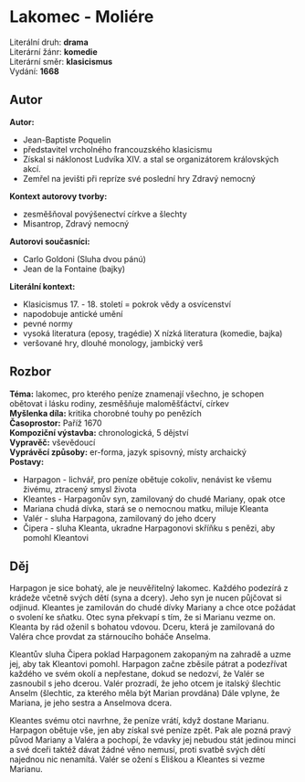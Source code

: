 # Lakomec - Moliére

Literální druh: __drama__\
Literární žánr: __komedie__\
Literární směr: __klasicismus__\
Vydání: __1668__

## Autor

**Autor:**

- Jean-Baptiste Poquelin
- představitel vrcholného francouzského klasicismu
- Získal si náklonost Ludvíka XIV. a stal se organizátorem královských akcí.
- Zemřel na jevišti při repríze své poslední hry Zdravý nemocný

**Kontext autorovy tvorby:**

- zesměšňoval povýšenectví církve a šlechty
- Misantrop, Zdravý nemocný

**Autorovi současníci:**

- Carlo Goldoni (Sluha dvou pánú)
- Jean de la Fontaine (bajky)

**Literální kontext:**

- Klasicismus 17. - 18. století = pokrok vědy a osvícenství
- napodobuje antické umění
- pevné normy
- vysoká literatura (eposy, tragédie) X nízká literatura (komedie, bajka)
- veršované hry, dlouhé monology, jambický verš

## Rozbor

**Téma:** lakomec, pro kterého peníze znamenají všechno, je schopen obětovat i lásku rodiny, zesměšňuje maloměšťáctví, církev\
**Myšlenka díla:** kritika chorobné touhy po penězích \
**Časoprostor:** Paříž 1670\
**Kompoziční výstavba:** chronologická, 5 dějství\
**Vypravěč:** vševědoucí \
**Vyprávěcí způsoby:** er-forma, jazyk spisovný, místy archaický \
**Postavy:**

- Harpagon - lichvář, pro peníze obětuje cokoliv, nenávist ke všemu živému, ztracený smysl života
- Kleantes - Harpagonův syn, zamilovaný do chudé Mariany, opak otce
- Mariana chudá dívka, stará se o nemocnou matku, miluje Kleanta
- Valér - sluha Harpagona, zamilovaný do jeho dcery
- Čipera - sluha Kleanta, ukradne Harpagonovi skříňku s penězi, aby pomohl Kleantovi

## Děj

Harpagon je sice bohatý, ale je neuvěřitelný lakomec. Každého podezírá z krádeže včetně svých dětí (syna a dcery). Jeho syn je nucen půjčovat si odjinud. Kleantes je zamilován do chudé dívky Mariany a chce otce požádat o svolení ke sňatku. Otec syna překvapí s tím, že si Marianu vezme on. Kleanta by rád oženil s bohatou vdovou. Dceru, která je zamilovaná do Valéra chce provdat za stárnoucího boháče Anselma.

Kleantův sluha Čipera poklad Harpagonem zakopaným na zahradě a uzme jej, aby tak Kleantovi pomohl. Harpagon začne zběsile pátrat a podezřívat každého ve svém okolí a nepřestane, dokud se nedozví, že Valér se zasnoubil s jeho dcerou. Valér prozradí, že jeho otcem je italský šlechtic Anselm (šlechtic, za kterého měla být Marian provdána) Dále vplyne, že Mariana, je jeho sestra a Anselmova dcera.

Kleantes svému otci navrhne, že peníze vrátí, když dostane Marianu. Harpagon obětuje vše, jen aby získal své peníze zpět. Pak ale pozná pravý původ Mariany a Valéra a pochopí, že vdavky jej nebudou stát jedinou minci a své dceři taktéž dávat žádné věno nemusí, proti svatbě svých dětí najednou nic nenamítá. Valér se ožení s Eliškou a Kleantes si vezme Marianu.